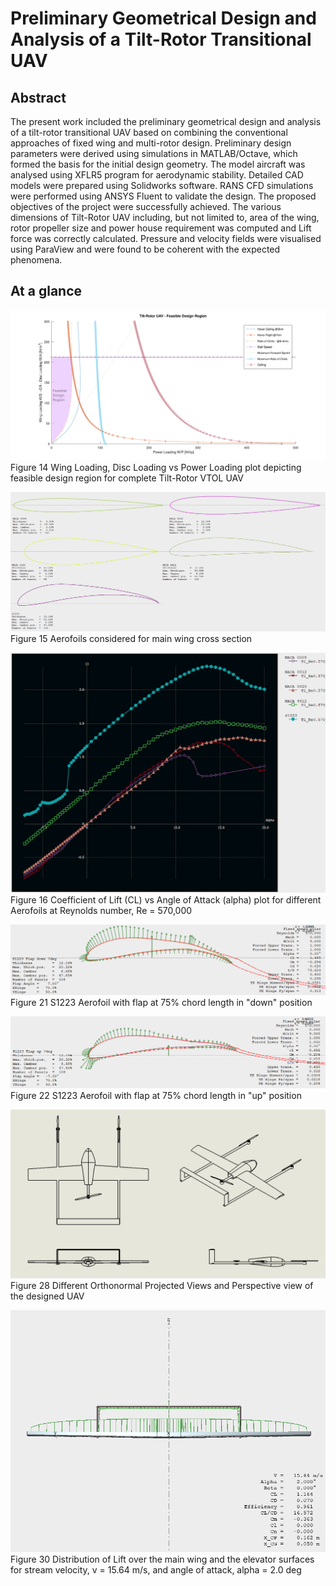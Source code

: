 # Preliminary Geometrical Design and Analysis of a Tilt-Rotor Transitional UAV

<h2>Abstract</h2>

The present work included the preliminary geometrical design and analysis of a tilt-rotor transitional UAV based on combining the conventional approaches of fixed wing and multi-rotor design. Preliminary design parameters were derived using simulations in MATLAB/Octave, which formed the basis for the initial design geometry. The model aircraft was analysed using XFLR5 program for aerodynamic stability. Detailed CAD models were prepared using Solidworks software. RANS CFD simulations were performed using ANSYS Fluent to validate the design.
The proposed objectives of the project were successfully achieved. The various dimensions of Tilt-Rotor UAV including, but not limited to, area of the wing, rotor propeller size and power house requirement was computed and Lift force was correctly calculated. Pressure and velocity fields were visualised using ParaView and were found to be coherent with the expected phenomena.

<h2>At a glance</h2>

![Feasible Design Region](img/untitled.svg)
Figure 14 Wing Loading, Disc Loading vs Power Loading plot depicting feasible design region for complete Tilt-Rotor VTOL UAV
<br>

![Airfoils considered for main wing cross-section](img/Picture6.png)
Figure 15 Aerofoils considered for main wing cross section
<br>

![Coefficient of Lift (CL) vs Angle of Attack (alpha) plot for different Aerofoils at Reynolds number, Re = 570,000](img/Picture7.png)
Figure 16 Coefficient of Lift (CL) vs Angle of Attack (alpha) plot for different Aerofoils at Reynolds number, Re = 570,000
<br>

![S1223 Aerofoil with flap at 75% chord length in "down" position](img/Picture8.png)
Figure 21 S1223 Aerofoil with flap at 75% chord length in "down" position
<br>

![S1223 Aerofoil with flap at 75% chord length in "up" position](img/Picture9.png)
Figure 22  S1223 Aerofoil with flap at 75% chord length in "up" position
<br>

![Different Orthonormal Projected Views and Perspective view of the designed UAV](img/Picture10.png)
Figure 28 Different Orthonormal Projected Views and Perspective view of the designed UAV

![Distribution of Lift over the main wing and the elevator surfaces for stream velocity, v = 15.64 m/s, and angle of attack, alpha = 2.0 deg](img/Picture11.png)
Figure 30 Distribution of Lift over the main wing and the elevator surfaces for stream velocity, v = 15.64 m/s, and angle of attack, alpha = 2.0 deg
